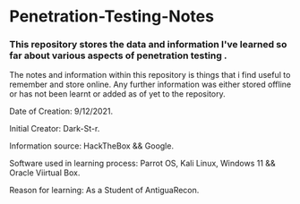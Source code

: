 # Penetration-Testing-Notes
### This repository stores the data and information I've learned so far about various aspects of penetration testing .

The notes and information within this repository is things that i find useful to remember and store online. Any further information was either stored offline or has not been learnt or added as of yet to the repository.

Date of Creation: 9/12/2021.

Initial Creator: Dark-St-r.

Information source: HackTheBox && Google.

Software used in learning process: Parrot OS, Kali Linux, Windows 11 && Oracle Viirtual Box.

Reason for learning: As a Student of AntiguaRecon.
